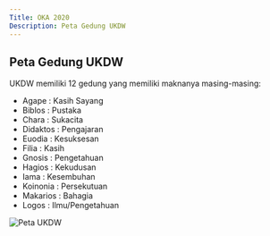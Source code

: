 ```yaml
---
Title: OKA 2020
Description: Peta Gedung UKDW
---
```


## Peta Gedung UKDW

UKDW memiliki 12 gedung yang memiliki maknanya masing-masing:
* Agape : Kasih Sayang 
* Biblos : Pustaka
* Chara : Sukacita
* Didaktos : Pengajaran
* Euodia : Kesuksesan
* Filia : Kasih
* Gnosis : Pengetahuan
* Hagios : Kekudusan
* Iama : Kesembuhan
* Koinonia : Persekutuan
* Makarios : Bahagia
* Logos : Ilmu/Pengetahuan

![Peta UKDW](%base_url%/assets/images/peta.jpg)